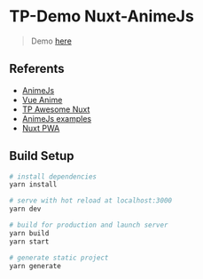 # TP-Demo Nuxt-AnimeJs

> Demo [here](https://tp-demo-nuxt-animejs.netlify.com/)

## Referents

- [AnimeJs](https://animejs.com/documentation)
- [Vue Anime](https://github.com/BenAHammond/vue-anime)
- [TP Awesome Nuxt](https://github.com/tampm92/tp-awesome/tree/master/vuejs/nuxt)
- [AnimeJs examples](https://freefrontend.com/anime-js-examples/)
- [Nuxt PWA](https://pwa.nuxtjs.org/)

## Build Setup

``` bash
# install dependencies
yarn install

# serve with hot reload at localhost:3000
yarn dev

# build for production and launch server
yarn build
yarn start

# generate static project
yarn generate
```
